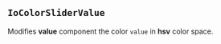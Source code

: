## `IoColorSliderValue`

Modifies **value** component the color `value` in **hsv** color space.

<io-element-demo element="io-color-slider-value"
  properties='{"value": "demo:rgba"}'
  config='{"value": ["io-properties"]}
'></io-element-demo>